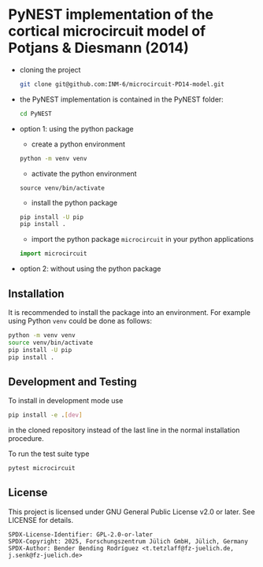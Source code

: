 
# PyNEST implementation of the cortical microcircuit model of Potjans & Diesmann (2014)

- cloning the project
  ```bash
  git clone git@github.com:INM-6/microcircuit-PD14-model.git
  ```
- the PyNEST implementation is contained in the PyNEST folder:
  ```bash
  cd PyNEST
  ```

- option 1: using the python package
  +  create a python environment
  ```bash
  python -m venv venv
  ```
  + activate the python environment
  ```
  source venv/bin/activate
  ```
  + install the python package
  ```bash
  pip install -U pip
  pip install .
  ```
  + import the python package `microcircuit` in your python applications
  ```python
  import microcircuit
  ```
- option 2: without using the python package

Installation
------------

It is recommended to install the package into an environment. For example
using Python `venv` could be done as follows:

```bash
python -m venv venv
source venv/bin/activate
pip install -U pip
pip install .
```

Development and Testing
-----------------------

To install in development mode use

```bash
pip install -e .[dev]
```

in the cloned repository instead of the last line in the normal installation
procedure.

To run the test suite type

```bash
pytest microcircuit
```


License
-------

This project is licensed under GNU General Public License v2.0 or later.
See LICENSE for details.

```
SPDX-License-Identifier: GPL-2.0-or-later
SPDX-Copyright: 2025, Forschungszentrum Jülich GmbH, Jülich, Germany
SPDX-Author: Bender Bending Rodríguez <t.tetzlaff@fz-juelich.de, j.senk@fz-juelich.de>
```
